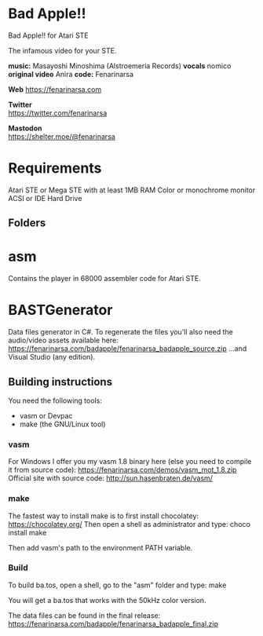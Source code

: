 # Bad Apple!!

Bad Apple!! for Atari STE

The infamous video for your STE.

**music:** Masayoshi Minoshima (Alstroemeria Records) 
**vocals** nomico 
**original video** Anira 
**code:** Fenarinarsa 

**Web** 
https://fenarinarsa.com  

**Twitter**  
https://twitter.com/fenarinarsa  

**Mastodon**  
https://shelter.moe/@fenarinarsa


# Requirements

Atari STE or Mega STE with at least 1MB RAM
Color or monochrome monitor
ACSI or IDE Hard Drive


## Folders
# asm
Contains the player in 68000 assembler code for Atari STE.

# BASTGenerator
Data files generator in C#. To regenerate the files you'll also need the audio/video assets available here: 
https://fenarinarsa.com/badapple/fenarinarsa_badapple_source.zip 
...and Visual Studio (any edition).


## Building instructions

You need the following tools:  
- vasm or Devpac  
- make (the GNU/Linux tool)  

### vasm

For Windows I offer you my vasm 1.8 binary here (else you need to compile it from source code): 
https://fenarinarsa.com/demos/vasm_mot_1.8.zip 
Official site with source code: 
http://sun.hasenbraten.de/vasm/

### make

The fastest way to install make is to first install chocolatey: 
https://chocolatey.org/ 
Then open a shell as administrator and type: 
choco install make

Then add vasm's path to the environment PATH variable. 

### Build

To build ba.tos, open a shell, go to the "asm" folder and type: 
make

You will get a ba.tos that works with the 50kHz color version. 

The data files can be found in the final release: 
https://fenarinarsa.com/badapple/fenarinarsa_badapple_final.zip







